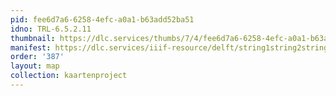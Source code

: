 ```yaml
---
pid: fee6d7a6-6258-4efc-a0a1-b63add52ba51
idno: TRL-6.5.2.11
thumbnail: https://dlc.services/thumbs/7/4/fee6d7a6-6258-4efc-a0a1-b63add52ba51/full/400,339/0/default.jpg
manifest: https://dlc.services/iiif-resource/delft/string1string2string3/kaartenproject-2007/TRL-6.5.2.11
order: '387'
layout: map
collection: kaartenproject
---
```

